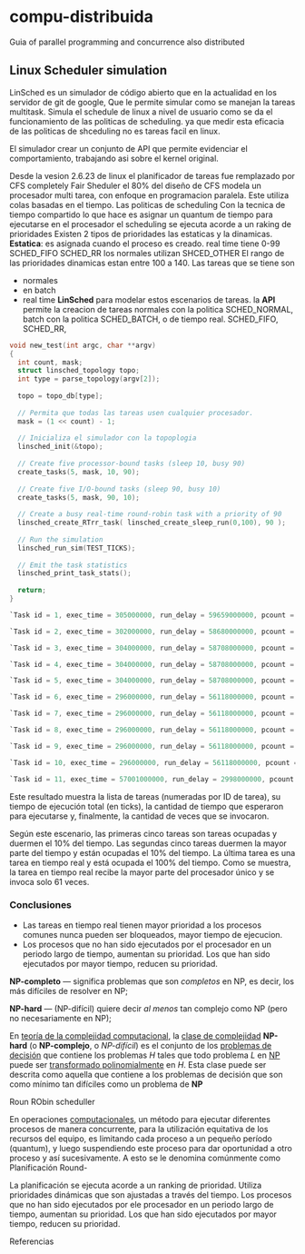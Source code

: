 # compu-distribuida
Guia of parallel programming and concurrence also distributed 
## Linux Scheduler simulation


LinSched es un simulador de código abierto que en la actualidad  en los servidor de git de google,  Que le permite simular como se manejan la tareas multitask.
Simula el schedule de linux a nivel de usuario como se da el funcionamiento de las politicas de scheduling. ya que medir esta eficacia de las politicas  de shceduling no es tareas facil en linux.

El simulador crear un conjunto de API que permite evidenciar el comportamiento, trabajando asi sobre el kernel original.

Desde la vesion 2.6.23 de linux el planificador de tareas fue remplazado por CFS completely Fair Sheduler el 80% del diseño de CFS modela un procesador multi tarea, con enfoque en programacion paralela. Este utiliza colas basadas en el tiempo.
Las politicas de scheduling
Con la tecnica de tiempo compartido lo que hace es asignar un quantum de tiempo para ejecutarse en el procesador
el  scheduling se ejecuta  acorde a un raking de prioridades 
Existen 2 tipos de prioridades las estaticas y la dinamicas.
**Estatica**: es asignada cuando el proceso es creado. real time tiene 0-99
SCHED_FIFO
SCHED_RR
los normales utilizan SHCED_OTHER
El rango de las prioridades dinamicas estan entre 100 a 140.
Las tareas que se tiene son 
* normales
* en batch
* real time
**LinSched**  para modelar estos escenarios de tareas. la **API** permite la creacion de tareas normales con la politica SCHED_NORMAL, batch con la politica SCHED_BATCH, o de tiempo real. 
SCHED_FIFO, SCHED_RR, 

``` C
void new_test(int argc, char **argv)
{
  int count, mask;
  struct linsched_topology topo;
  int type = parse_topology(argv[2]);
 
  topo = topo_db[type];
 
  // Permita que todas las tareas usen cualquier procesador.
  mask = (1 << count) - 1;
 
  // Inicializa el simulador con la topoplogia 
  linsched_init(&topo);
 
  // Create five processor-bound tasks (sleep 10, busy 90)
  create_tasks(5, mask, 10, 90);
 
  // Create five I/O-bound tasks (sleep 90, busy 10)
  create_tasks(5, mask, 90, 10);
 
  // Create a busy real-time round-robin task with a priority of 90
  linsched_create_RTrr_task( linsched_create_sleep_run(0,100), 90 );
 
  // Run the simulation
  linsched_run_sim(TEST_TICKS);
 
  // Emit the task statistics
  linsched_print_task_stats();
 
  return;
}
```

``` C
`Task id = 1, exec_time = 305000000, run_delay = 59659000000, pcount = 156`

`Task id = 2, exec_time = 302000000, run_delay = 58680000000, pcount = 154`

`Task id = 3, exec_time = 304000000, run_delay = 58708000000, pcount = 155`

`Task id = 4, exec_time = 304000000, run_delay = 58708000000, pcount = 155`

`Task id = 5, exec_time = 304000000, run_delay = 58708000000, pcount = 155`

`Task id = 6, exec_time = 296000000, run_delay = 56118000000, pcount = 177`

`Task id = 7, exec_time = 296000000, run_delay = 56118000000, pcount = 177`

`Task id = 8, exec_time = 296000000, run_delay = 56118000000, pcount = 177`

`Task id = 9, exec_time = 296000000, run_delay = 56118000000, pcount = 177`

`Task id = 10, exec_time = 296000000, run_delay = 56118000000, pcount = 177`

`Task id = 11, exec_time = 57001000000, run_delay = 2998000000, pcount = 61`
```
Este resultado muestra la lista de tareas (numeradas por ID de tarea), su tiempo de ejecución total (en ticks), la cantidad de tiempo que esperaron para ejecutarse y, finalmente, la cantidad de veces que se invocaron.

Según este escenario, las primeras cinco tareas son tareas ocupadas y duermen el 10% del tiempo. Las segundas cinco tareas duermen la mayor parte del tiempo y están ocupadas el 10% del tiempo. La última tarea es una tarea en tiempo real y está ocupada el 100% del tiempo. Como se muestra, la tarea en tiempo real recibe la mayor parte del procesador único y se invoca solo 61 veces.

### Conclusiones
* Las tareas en tiempo real tienen mayor prioridad  a los procesos comunes nunca pueden ser bloqueados, mayor tiempo de ejecucion.
* Los procesos que no han sido ejecutados por el procesador en un periodo largo de tiempo, aumentan su prioridad. Los que han sido ejecutados por mayor tiempo, reducen su prioridad.

**NP-completo**  — significa problemas que son  _completos_  en NP, es decir, los más difíciles de resolver en NP;

**NP-hard**  — (NP-difícil) quiere decir  _al menos_  tan complejo como NP (pero no necesariamente en NP);

En [teoría de la complejidad computacional](https://es.wikipedia.org/wiki/Complejidad_computacional "Complejidad computacional"), la [clase de complejidad](https://es.wikipedia.org/wiki/Clase_de_complejidad "Clase de complejidad")  **NP-hard** (o **NP-complejo**, o _NP-difícil_) es el conjunto de los [problemas de decisión](https://es.wikipedia.org/wiki/Problema_de_decisi%C3%B3n "Problema de decisión") que contiene los problemas _H_ tales que todo problema _L_ en [NP](https://es.wikipedia.org/wiki/NP_(clase_de_complejidad) "NP (clase de complejidad)") puede ser [transformado polinomialmente](https://es.wikipedia.org/wiki/Transformaci%C3%B3n_polinomial "Transformación polinomial") en _H_. Esta clase puede ser descrita como aquella que contiene a los problemas de decisión que son como mínimo tan difíciles como un problema de **NP**


Roun RObin scheduller

En operaciones [computacionales](https://es.wikipedia.org/wiki/Computadora "Computadora"), un método para ejecutar diferentes procesos de manera concurrente, para la utilización equitativa de los recursos del equipo, es limitando cada proceso a un pequeño período (quantum), y luego suspendiendo este proceso para dar oportunidad a otro proceso y así sucesivamente. A esto se le denomina comúnmente como Planificación Round-

La planificación se ejecuta acorde a un ranking de prioridad. Utiliza prioridades dinámicas que son ajustadas a través del tiempo. Los procesos que no han sido ejecutados por ele procesador en un periodo largo de tiempo, aumentan su prioridad. Los que han sido ejecutados por mayor tiempo, reducen su prioridad.

Referencias
